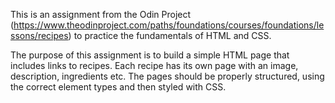 This is an assignment from the Odin Project (https://www.theodinproject.com/paths/foundations/courses/foundations/lessons/recipes) 
to practice the fundamentals of HTML and CSS.

The purpose of this assignment is to build a simple HTML page that includes links to recipes. Each recipe has its own page with an image, description, ingredients etc.
The pages should be properly structured, using the correct element types and then styled with CSS.